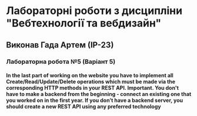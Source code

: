 # Лабораторні роботи з дисципліни "Вебтехнології та вебдизайн"
## Виконав Гада Артем (ІР-23)
### Лабораторна робота №5 (Варіант 5)

#### In the last part of working on the website you have to implement all Create/Read/Update/Delete operations which must be made via the corresponding HTTP methods in your REST API. Important. You don't have to make a backend from the beginning - connect an existing one that you worked on in the first year. If you don’t have a backend server, you should create a new REST API using any preferred technology


